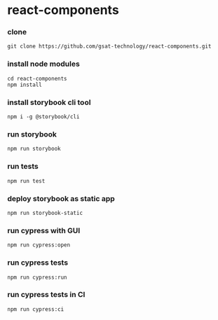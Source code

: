 # react-components

### clone

```
git clone https://github.com/gsat-technology/react-components.git
```

### install node modules

```
cd react-components
npm install
```

### install storybook cli tool

```
npm i -g @storybook/cli
```

### run storybook

```
npm run storybook
```

### run tests

```
npm run test
```

### deploy storybook as static app

```
npm run storybook-static
```

### run cypress with GUI

```
npm run cypress:open
```

### run cypress tests

```
npm run cypress:run
```

### run cypress tests in CI

```
npm run cypress:ci
```

